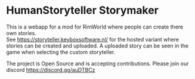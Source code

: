 # HumanStoryteller Storymaker
This is a webapp for a mod for RimWorld where people can create there own stories.  
See https://storyteller.keyboxsoftware.nl/ for the hosted variant where stories can be created and uploaded.
A uploaded story can be seen in the game when selecting the custom storyteller.

The project is Open Source and is accepting contributions. Please join our discord https://discord.gg/auDTBCz
